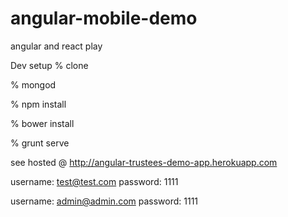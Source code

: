 # angular-mobile-demo
angular and react play

Dev setup
% clone

% mongod 

% npm install 

% bower install 

% grunt serve



see hosted @ http://angular-trustees-demo-app.herokuapp.com

username: test@test.com password: 1111

username: admin@admin.com password: 1111



